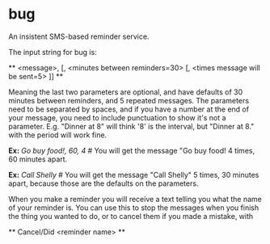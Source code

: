 bug
===

An insistent SMS-based reminder service.

The input string for bug is:

** \<message\>, [, \<minutes between reminders=30\> [, \<times message will be sent=5\> ]] **

Meaning the last two parameters are optional, and have defaults of 30 minutes between reminders, and 5 repeated messages. The parameters need to be separated by spaces, and if you have a number at the end of your message,
you need to include punctuation to show it's not a parameter. E.g. "Dinner at 8" will think '8' is the interval, but "Dinner at 8." with the period will work fine.

**Ex:** *Go buy food!, 60, 4* # You will get the message "Go buy food! 4 times, 60 minutes apart.

**Ex:** *Call Shelly* # You will get the message "Call Shelly" 5 times, 30 minutes apart, because those are the defaults on the parameters.

When you make a reminder you will receive a text telling you what the name of your reminder is. You can use this to stop the messages when you finish the thing you wanted to do, or to cancel them if you made a mistake, with

** Cancel/Did \<reminder name\> **
